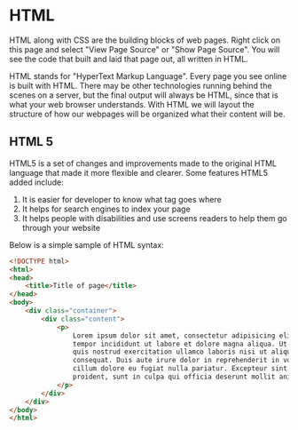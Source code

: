 # HTML

HTML along with CSS are the building blocks of web pages. Right click on this page and select "View Page Source" or "Show Page Source". You will see the code that built and laid that page out, all written in HTML.

HTML stands for "HyperText Markup Language". Every page you see online is built with HTML. There may be other technologies running behind the scenes on a server, but the final output will always be HTML, since that is what your web browser understands. With HTML we will layout the structure of how our webpages will be organized what their content will be.

## HTML 5

HTML5 is a set of changes and improvements made to the original HTML language that made it more flexible and clearer. Some features HTML5 added include:

1. It is easier for developer to know what tag goes where
1. It helps for search engines to index your page
1. It helps people with disabilities and use screens readers to help them go through your website

Below is a simple sample of HTML syntax:

```html
<!DOCTYPE html>
<html>
<head>
    <title>Title of page</title>
</head>
<body>
    <div class="container">
        <div class="content">
            <p>
                Lorem ipsum dolor sit amet, consectetur adipisicing elit, sed do eiusmod
                tempor incididunt ut labore et dolore magna aliqua. Ut enim ad minim veniam,
                quis nostrud exercitation ullamco laboris nisi ut aliquip ex ea commodo
                consequat. Duis aute irure dolor in reprehenderit in voluptate velit esse
                cillum dolore eu fugiat nulla pariatur. Excepteur sint occaecat cupidatat non
                proident, sunt in culpa qui officia deserunt mollit anim id est laborum.
            </p>
        </div>
    </div>
</body>
</html>
```
